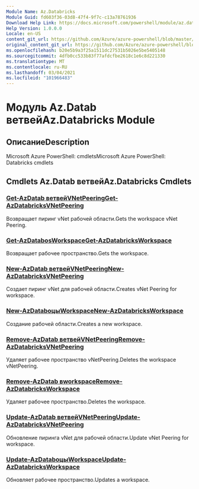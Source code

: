 ```yaml
---
Module Name: Az.Databricks
Module Guid: fd603f36-03d8-47f4-9f7c-c13a78761936
Download Help Link: https://docs.microsoft.com/powershell/module/az.databricks
Help Version: 1.0.0.0
Locale: en-US
content_git_url: https://github.com/Azure/azure-powershell/blob/master/src/Databricks/help/Az.Databricks.md
original_content_git_url: https://github.com/Azure/azure-powershell/blob/master/src/Databricks/help/Az.Databricks.md
ms.openlocfilehash: b20e5b9a3f25a1511dc27531b5026e5be5405148
ms.sourcegitcommit: 4dfb0cc533b83f77afdcfbe2618c1e6c8d221330
ms.translationtype: MT
ms.contentlocale: ru-RU
ms.lasthandoff: 03/04/2021
ms.locfileid: "101966483"
---
```

# <span data-ttu-id="8ec1a-101">Модуль Az.Datab ветвей</span><span class="sxs-lookup"><span data-stu-id="8ec1a-101">Az.Databricks Module</span></span>
## <span data-ttu-id="8ec1a-102">Описание</span><span class="sxs-lookup"><span data-stu-id="8ec1a-102">Description</span></span>
<span data-ttu-id="8ec1a-103">Microsoft Azure PowerShell: cmdlets</span><span class="sxs-lookup"><span data-stu-id="8ec1a-103">Microsoft Azure PowerShell: Databricks cmdlets</span></span>

## <span data-ttu-id="8ec1a-104">Cmdlets Az.Datab ветвей</span><span class="sxs-lookup"><span data-stu-id="8ec1a-104">Az.Databricks Cmdlets</span></span>
### [<span data-ttu-id="8ec1a-105">Get-AzDatab ветвейVNetPeering</span><span class="sxs-lookup"><span data-stu-id="8ec1a-105">Get-AzDatabricksVNetPeering</span></span>](Get-AzDatabricksVNetPeering.md)
<span data-ttu-id="8ec1a-106">Возвращает пиринг vNet рабочей области.</span><span class="sxs-lookup"><span data-stu-id="8ec1a-106">Gets the workspace vNet Peering.</span></span>

### [<span data-ttu-id="8ec1a-107">Get-AzDatabоsWorkspace</span><span class="sxs-lookup"><span data-stu-id="8ec1a-107">Get-AzDatabricksWorkspace</span></span>](Get-AzDatabricksWorkspace.md)
<span data-ttu-id="8ec1a-108">Возвращает рабочее пространство.</span><span class="sxs-lookup"><span data-stu-id="8ec1a-108">Gets the workspace.</span></span>

### [<span data-ttu-id="8ec1a-109">New-AzDatab ветвейVNetPeering</span><span class="sxs-lookup"><span data-stu-id="8ec1a-109">New-AzDatabricksVNetPeering</span></span>](New-AzDatabricksVNetPeering.md)
<span data-ttu-id="8ec1a-110">Создает пиринг vNet для рабочей области.</span><span class="sxs-lookup"><span data-stu-id="8ec1a-110">Creates vNet Peering for workspace.</span></span>

### [<span data-ttu-id="8ec1a-111">New-AzDatabоцыWorkspace</span><span class="sxs-lookup"><span data-stu-id="8ec1a-111">New-AzDatabricksWorkspace</span></span>](New-AzDatabricksWorkspace.md)
<span data-ttu-id="8ec1a-112">Создание рабочей области.</span><span class="sxs-lookup"><span data-stu-id="8ec1a-112">Creates a new workspace.</span></span>

### [<span data-ttu-id="8ec1a-113">Remove-AzDatab ветвейVNetPeering</span><span class="sxs-lookup"><span data-stu-id="8ec1a-113">Remove-AzDatabricksVNetPeering</span></span>](Remove-AzDatabricksVNetPeering.md)
<span data-ttu-id="8ec1a-114">Удаляет рабочее пространство vNetPeering.</span><span class="sxs-lookup"><span data-stu-id="8ec1a-114">Deletes the workspace vNetPeering.</span></span>

### [<span data-ttu-id="8ec1a-115">Remove-AzDatab вworkspace</span><span class="sxs-lookup"><span data-stu-id="8ec1a-115">Remove-AzDatabricksWorkspace</span></span>](Remove-AzDatabricksWorkspace.md)
<span data-ttu-id="8ec1a-116">Удаляет рабочее пространство.</span><span class="sxs-lookup"><span data-stu-id="8ec1a-116">Deletes the workspace.</span></span>

### [<span data-ttu-id="8ec1a-117">Update-AzDatab ветвейVNetPeering</span><span class="sxs-lookup"><span data-stu-id="8ec1a-117">Update-AzDatabricksVNetPeering</span></span>](Update-AzDatabricksVNetPeering.md)
<span data-ttu-id="8ec1a-118">Обновление пиринга vNet для рабочей области.</span><span class="sxs-lookup"><span data-stu-id="8ec1a-118">Update vNet Peering for workspace.</span></span>

### [<span data-ttu-id="8ec1a-119">Update-AzDatabоцыWorkspace</span><span class="sxs-lookup"><span data-stu-id="8ec1a-119">Update-AzDatabricksWorkspace</span></span>](Update-AzDatabricksWorkspace.md)
<span data-ttu-id="8ec1a-120">Обновляет рабочее пространство.</span><span class="sxs-lookup"><span data-stu-id="8ec1a-120">Updates a workspace.</span></span>


